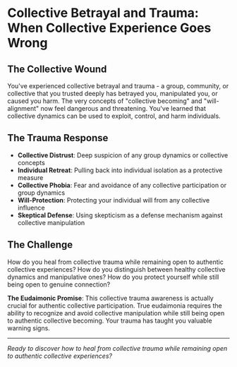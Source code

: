 # Collective Betrayal and Trauma: When Collective Experience Goes Wrong

## The Collective Wound
You've experienced collective betrayal and trauma - a group, community, or collective that you trusted deeply has betrayed you, manipulated you, or caused you harm. The very concepts of "collective becoming" and "will-alignment" now feel dangerous and threatening. You've learned that collective dynamics can be used to exploit, control, and harm individuals.

## The Trauma Response
- **Collective Distrust**: Deep suspicion of any group dynamics or collective concepts
- **Individual Retreat**: Pulling back into individual isolation as a protective measure
- **Collective Phobia**: Fear and avoidance of any collective participation or group dynamics
- **Will-Protection**: Protecting your individual will from any collective influence
- **Skeptical Defense**: Using skepticism as a defense mechanism against collective manipulation

## The Challenge
How do you heal from collective trauma while remaining open to authentic collective experiences? How do you distinguish between healthy collective dynamics and manipulative ones? How do you protect yourself while still being open to genuine connection?

**The Eudaimonic Promise**: This collective trauma awareness is actually crucial for authentic collective participation. True eudaimonia requires the ability to recognize and avoid collective manipulation while still being open to authentic collective becoming. Your trauma has taught you valuable warning signs.

---

*Ready to discover how to heal from collective trauma while remaining open to authentic collective experiences?*
